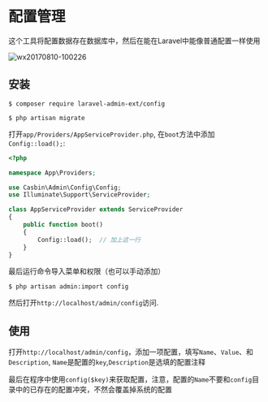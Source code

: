 # 配置管理

这个工具将配置数据存在数据库中，然后在能在Laravel中能像普通配置一样使用

![wx20170810-100226](https://user-images.githubusercontent.com/1479100/29151322-0879681a-7db3-11e7-8005-03310686c884.png)

## 安装

```
$ composer require laravel-admin-ext/config

$ php artisan migrate
```

打开`app/Providers/AppServiceProvider.php`, 在`boot`方法中添加`Config::load();`:

```php
<?php

namespace App\Providers;

use Casbin\Admin\Config\Config;
use Illuminate\Support\ServiceProvider;

class AppServiceProvider extends ServiceProvider
{
    public function boot()
    {
        Config::load();  // 加上这一行
    }
}
```

最后运行命令导入菜单和权限（也可以手动添加）

```
$ php artisan admin:import config
```

然后打开`http://localhost/admin/config`访问.

## 使用

打开`http://localhost/admin/config`，添加一项配置，填写`Name`、`Value`、和`Description`, `Name`是配置的`key`,`Description`是选填的配置注释

最后在程序中使用`config($key)`来获取配置，注意，配置的`Name`不要和`config`目录中的已存在的配置冲突，不然会覆盖掉系统的配置

